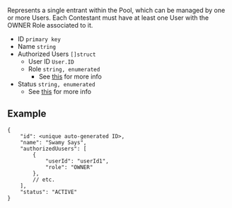 Represents a single entrant within the Pool, which can be managed by one or more Users. Each Contestant must have at least one User with the OWNER Role associated to it.

- ID `primary key`
- Name `string`
- Authorized Users `[]struct`
	- User ID `User.ID`
	- Role `string, enumerated`
		- See [this](obsidian://open?vault=Mulhall&file=Brainstorming%2FRoles%20%2B%20Functions.canvas) for more info
- Status `string, enumerated`
	- See [this](obsidian://open?vault=Mulhall&file=Brainstorming%2FContestant%20Statuses.canvas) for more info

## Example
```
{
	"id": <unique auto-generated ID>,
	"name": "Swamy Says",
	"authorizedUusers": [
		{
			"userId": "userId1",
			"role": "OWNER"
		},
		// etc.
	],
	"status": "ACTIVE"
}
```